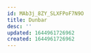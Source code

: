 ```yaml
---
id: MAb3j_8ZY_SLXFPoF7N9O
title: Dunbar
desc: ''
updated: 1644961726962
created: 1644961726962
---
```


